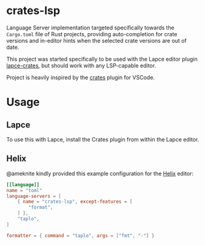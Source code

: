 # crates-lsp
Language Server implementation targeted specifically towards the `Cargo.toml`
file of Rust projects, providing auto-completion for crate versions and
in-editor hints when the selected crate versions are out of date.

This project was started specifically to be used with the Lapce editor plugin [lapce-crates](https://github.com/MathiasPius/lapce-crates/), but should work with any LSP-capable editor.

Project is heavily inspired by the [crates](https://github.com/serayuzgur/crates) plugin for VSCode.

# Usage


## Lapce
To use this with Lapce, install the Crates plugin from within the Lapce editor.

## Helix
@ameknite kindly provided this example configuration for the [Helix](https://helix-editor.com/) editor:

```toml
[[language]]
name = "toml"
language-servers = [
    { name = "crates-lsp", except-features = [
        "format",
    ] },
    "taplo",
]

formatter = { command = "taplo", args = ["fmt", "-"] }
```
